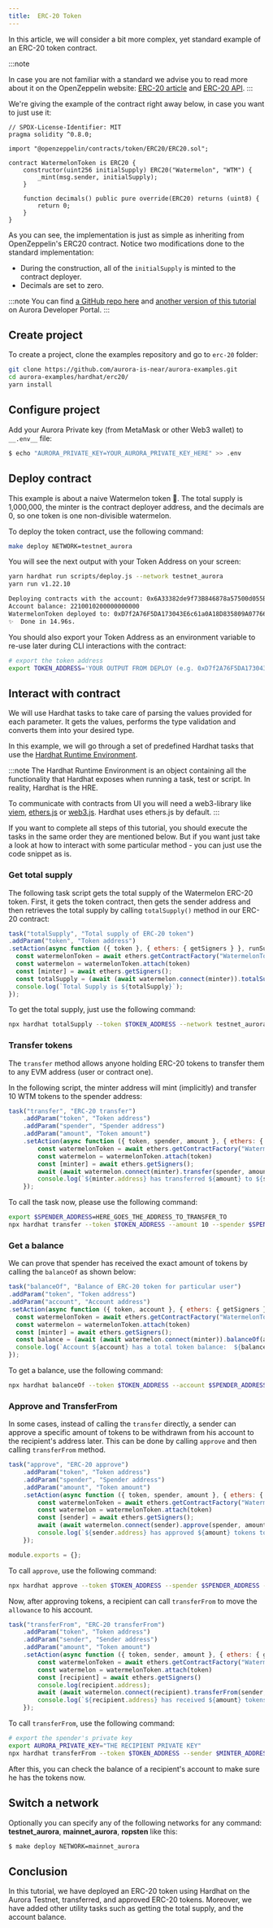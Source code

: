 ```yaml
---
title: 	ERC-20 Token
---
```


In this article, we will consider a bit more complex, yet standard example of an ERC-20 token contract.

:::note

In case you are not familiar with a standard we advise you to read more about it on the OpenZeppelin website:
[ERC-20 article](https://docs.openzeppelin.com/contracts/5.x/erc20) and [ERC-20 API](https://docs.openzeppelin.com/contracts/5.x/api/token/erc20).
:::

We're giving the example of the contract right away below, in case you want to just use it:

```solidity title="contracts/WatermelonToken.sol"
// SPDX-License-Identifier: MIT
pragma solidity ^0.8.0;

import "@openzeppelin/contracts/token/ERC20/ERC20.sol";

contract WatermelonToken is ERC20 {
    constructor(uint256 initialSupply) ERC20("Watermelon", "WTM") {
        _mint(msg.sender, initialSupply);
    }

    function decimals() public pure override(ERC20) returns (uint8) {
        return 0;
    }
}
```

As you can see, the implementation is just as simple as inheriting from OpenZeppelin's ERC20 contract.
Notice two modifications done to the standard implementation:

- During the construction, all of the `initialSupply` is minted to the contract deployer.
- Decimals are set to zero.

:::note
You can find [a GitHub repo here](https://github.com/aurora-is-near/aurora-examples/blob/main/hardhat/erc20/)
and [another version of this tutorial](https://dev.aurora.dev/ecosystem/hardhat) on Aurora Developer Portal.
:::

## Create project

To create a project, clone the examples repository and go to `erc-20` folder:

```bash
git clone https://github.com/aurora-is-near/aurora-examples.git
cd aurora-examples/hardhat/erc20/
yarn install
```

## Configure project

Add your Aurora Private key (from MetaMask or other Web3 wallet) to `__.env__` file:

```bash
$ echo "AURORA_PRIVATE_KEY=YOUR_AURORA_PRIVATE_KEY_HERE" >> .env
```

## Deploy contract

This example is about a naive Watermelon token 🍉. The total supply is 1,000,000, the
minter is the contract deployer address, and the decimals are 0, so one token is one non-divisible watermelon.

To deploy the token contract, use the following command:

```bash
make deploy NETWORK=testnet_aurora
```

You will see the next output with your Token Address on your screen:

```bash
yarn hardhat run scripts/deploy.js --network testnet_aurora
yarn run v1.22.10

Deploying contracts with the account: 0x6A33382de9f73B846878a57500d055B981229ac4
Account balance: 2210010200000000000
WatermelonToken deployed to: 0xD7f2A76F5DA173043E6c61a0A18D835809A07766
✨  Done in 14.96s.
```

You should also export your Token Address as an environment variable to re-use later during CLI interactions with the contract:

```bash
# export the token address
export TOKEN_ADDRESS='YOUR OUTPUT FROM DEPLOY (e.g. 0xD7f2A76F5DA173043E6c61a0A18D835809A07766)'
```

## Interact with contract

We will use Hardhat tasks to take care of parsing the values provided for each parameter.
It gets the values, performs the type validation and converts them into your desired type.

In this example, we will go through a set of predefined Hardhat tasks that use the [Hardhat Runtime Environment](https://hardhat.org/advanced/hardhat-runtime-environment.html).

:::note
The Hardhat Runtime Environment is an object containing all the functionality that Hardhat exposes when running a task, test or script. In reality, Hardhat is the HRE.

To communicate with contracts from UI you will need a web3-library like [viem](https://viem.sh/docs/introduction), [ethers.js](https://docs.ethers.org/) or [web3.js](https://web3js.readthedocs.io/en).
Hardhat uses ethers.js by default.
:::

If you want to complete all steps of this tutorial, you should execute the tasks in the same order they are mentioned below.
But if you want just take a look at how to interact with some particular method - you can just use the code snippet as is.

### Get total supply

The following task script gets the total supply of the Watermelon ERC-20 token.
First, it gets the token contract, then gets the sender address and then retrieves the total supply
by calling `totalSupply()` method in our ERC-20 contract:

```javascript
task("totalSupply", "Total supply of ERC-20 token")
.addParam("token", "Token address")
.setAction(async function ({ token }, { ethers: { getSigners } }, runSuper) {
  const watermelonToken = await ethers.getContractFactory("WatermelonToken")
  const watermelon = watermelonToken.attach(token)
  const [minter] = await ethers.getSigners();
  const totalSupply = (await (await watermelon.connect(minter)).totalSupply()).toNumber()
  console.log(`Total Supply is ${totalSupply}`);
});
```

To get the total supply, just use the following command:

```bash
npx hardhat totalSupply --token $TOKEN_ADDRESS --network testnet_aurora
```

### Transfer tokens

The `transfer` method allows anyone holding ERC-20 tokens to transfer
them to any EVM address (user or contract one).

In the following script, the minter address
will mint (implicitly) and transfer 10 WTM tokens to the spender address:

```javascript
task("transfer", "ERC-20 transfer")
    .addParam("token", "Token address")
    .addParam("spender", "Spender address")
    .addParam("amount", "Token amount")
    .setAction(async function ({ token, spender, amount }, { ethers: { getSigners } }, runSuper) {
        const watermelonToken = await ethers.getContractFactory("WatermelonToken")
        const watermelon = watermelonToken.attach(token)
        const [minter] = await ethers.getSigners();
        await (await watermelon.connect(minter).transfer(spender, amount)).wait()
        console.log(`${minter.address} has transferred ${amount} to ${spender}`);
    });
```

To call the task now, please use the following command:

```bash
export $SPENDER_ADDRESS=HERE_GOES_THE_ADDRESS_TO_TRANSFER_TO
npx hardhat transfer --token $TOKEN_ADDRESS --amount 10 --spender $SPENDER_ADDRESS --network testnet_aurora
```

### Get a balance

We can prove that spender has received the exact amount of tokens by calling the `balanceOf` as shown below:

```javascript
task("balanceOf", "Balance of ERC-20 token for particular user")
.addParam("token", "Token address")
.addParam("account", "Account address")
.setAction(async function ({ token, account }, { ethers: { getSigners } }, runSuper) {
  const watermelonToken = await ethers.getContractFactory("WatermelonToken")
  const watermelon = watermelonToken.attach(token)
  const [minter] = await ethers.getSigners();
  const balance = (await (await watermelon.connect(minter)).balanceOf(account)).toNumber()
  console.log(`Account ${account} has a total token balance:  ${balance} WTM`);
});
```

To get a balance, use the following command:

```bash
npx hardhat balanceOf --token $TOKEN_ADDRESS --account $SPENDER_ADDRESS --network testnet_aurora
```

### Approve and TransferFrom

In some cases, instead of calling the `transfer` directly, a sender
can approve a specific amount of tokens to be withdrawn from his account
to the recipient's address later. This can be done by calling `approve` and then calling `transferFrom` method.

```javascript
task("approve", "ERC-20 approve")
    .addParam("token", "Token address")
    .addParam("spender", "Spender address")
    .addParam("amount", "Token amount")
    .setAction(async function ({ token, spender, amount }, { ethers: { getSigners } }, runSuper) {
        const watermelonToken = await ethers.getContractFactory("WatermelonToken")
        const watermelon = watermelonToken.attach(token)
        const [sender] = await ethers.getSigners();
        await (await watermelon.connect(sender).approve(spender, amount)).wait()
        console.log(`${sender.address} has approved ${amount} tokens to ${spender}`);
    });

module.exports = {};
```

To call `approve`, use the following command:

```bash
npx hardhat approve --token $TOKEN_ADDRESS --spender $SPENDER_ADDRESS --amount 10 --network testnet_aurora
```

Now, after approving tokens, a recipient can call `transferFrom` to move
the `allowance` to his account.

```javascript
task("transferFrom", "ERC-20 transferFrom")
    .addParam("token", "Token address")
    .addParam("sender", "Sender address")
    .addParam("amount", "Token amount")
    .setAction(async function ({ token, sender, amount }, { ethers: { getSigners } }, runSuper) {
        const watermelonToken = await ethers.getContractFactory("WatermelonToken")
        const watermelon = watermelonToken.attach(token)
        const [recipient] = await ethers.getSigners()
        console.log(recipient.address);
        await (await watermelon.connect(recipient).transferFrom(sender, recipient.address, amount)).wait()
        console.log(`${recipient.address} has received ${amount} tokens from ${sender}`)
    });
```

To call `transferFrom`, use the following command:

```bash
# export the spender's private key
export AURORA_PRIVATE_KEY="THE RECIPIENT PRIVATE KEY"
npx hardhat transferFrom --token $TOKEN_ADDRESS --sender $MINTER_ADDRESS  --amount 10 --network testnet_aurora
```

After this, you can check the balance of a recipient's account to make sure he has the tokens now.

## Switch a network

Optionally you can specify any of the following networks for any command: __testnet_aurora__, __mainnet_aurora__, __ropsten__ like this:

```bash
$ make deploy NETWORK=mainnet_aurora
```

## Conclusion

In this tutorial, we have deployed an ERC-20 token using Hardhat on the Aurora
Testnet, transferred, and approved ERC-20 tokens. Moreover, we have added other
utility tasks such as getting the total supply, and the account balance.

